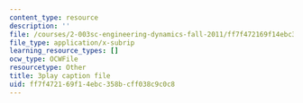```yaml
---
content_type: resource
description: ''
file: /courses/2-003sc-engineering-dynamics-fall-2011/ff7f472169f14ebc358bcff038c9c0c8_osyKjTQuwlk.srt
file_type: application/x-subrip
learning_resource_types: []
ocw_type: OCWFile
resourcetype: Other
title: 3play caption file
uid: ff7f4721-69f1-4ebc-358b-cff038c9c0c8
---
```

